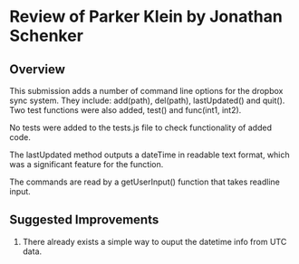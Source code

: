 # Review of Parker Klein by Jonathan Schenker

## Overview

This submission adds a number of command line options for the dropbox sync system. They include: add(path), del(path), lastUpdated() and quit(). 
Two test functions were also added, test() and func(int1, int2). 

No tests were added to the tests.js file to check functionality of added code.

The lastUpdated method outputs a dateTime in readable text format, which was a significant feature for the function.

The commands are read by a getUserInput() function that takes readline input.



## Suggested Improvements

1. There already exists a simple way to ouput the datetime info from UTC data.